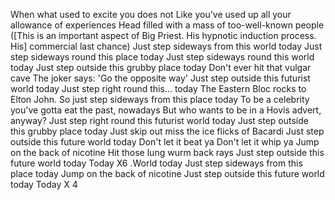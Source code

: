 When what used to excite you does not
Like you've used up all your allowance of experiences
Head filled with a mass of too-well-known people
([This is an important aspect of Big Priest.
His hypnotic induction process.
His] commercial last chance)
Just step sideways from this world today
Just step sideways round this place today
Just step sideways round this world today
Just step outside this grubby place today
Don't ever hit that vulgar cave
The joker says: 'Go the opposite way'
Just step outside this futurist world today
Just step right round this... today
The Eastern Bloc rocks to Elton John.
So just step sideways from this place today
To be a celebrity you've gotta eat the past, nowadays
But who wants to be in a Hovis advert, anyway?
Just step right round this futurist world today
Just step outside this grubby place today
Just skip out miss the ice flicks of Bacardi
Just step outside this future world today
Don't let it beat ya
Don't let it whip ya
Jump on the back of nicotine
Hit those lung wurm back rays
Just step outside this future world today
Today X6
.World today
Just step sideways from this place today
Jump on the back of nicotine
Just step outside this future world today
Today X 4
